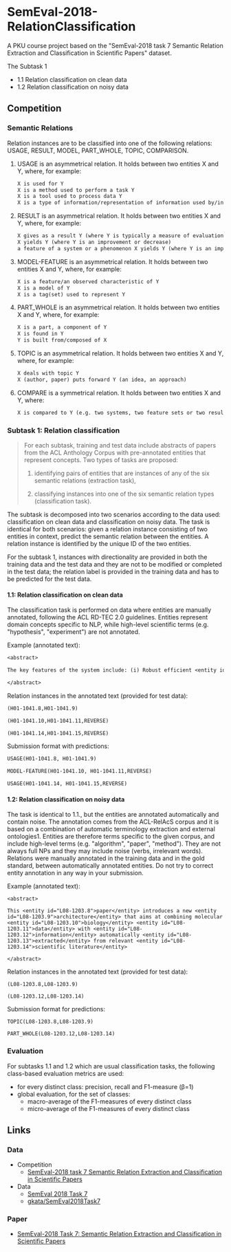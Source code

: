 # SemEval-2018-RelationClassification

A PKU course project based on the "SemEval-2018 task 7 Semantic Relation Extraction and Classification in Scientific Papers" dataset.

The Subtask 1

* 1.1 Relation classification on clean data
* 1.2 Relation classification on noisy data

## Competition

### Semantic Relations

Relation instances are to be classified into one of the following relations: USAGE, RESULT, MODEL, PART_WHOLE, TOPIC, COMPARISON.

1. USAGE is an asymmetrical relation. It holds between two entities X and Y, where, for example:

    ```txt
    X is used for Y
    X is a method used to perform a task Y
    X is a tool used to process data Y
    X is a type of information/representation of information used by/in a system Y)
    ```

2. RESULT is an asymmetrical relation. It holds between two entities X and Y, where, for example:

    ```txt
    X gives as a result Y (where Y is typically a measure of evaluation)
    X yields Y (where Y is an improvement or decrease)
    a feature of a system or a phenomenon X yields Y (where Y is an improvement or decrease)
    ```

3. MODEL-FEATURE is an asymmetrical relation. It holds between two entities X and Y, where, for example:

    ```txt
    X is a feature/an observed characteristic of Y
    X is a model of Y
    X is a tag(set) used to represent Y
    ```

4. PART_WHOLE is an asymmetrical relation. It holds between two entities X and Y, where, for example:

    ```txt
    X is a part, a component of Y
    X is found in Y
    Y is built from/composed of X  
    ```

5. TOPIC is an asymmetrical relation. It holds between two entities X and Y, where, for example:

    ```txt
    X deals with topic Y
    X (author, paper) puts forward Y (an idea, an approach)
    ```

6. COMPARE is a symmetrical relation. It holds between two entities X and Y, where:

    ```txt
    X is compared to Y (e.g. two systems, two feature sets or two results)
    ```

### Subtask 1: Relation classification

> For each subtask, training and test data include abstracts of papers from the ACL Anthology Corpus with pre-annotated entities that represent concepts. Two types of tasks are proposed:
>
> 1) identifying pairs of entities that are instances of any of the six semantic relations (extraction task),
>
> 2) classifying instances into one of the six semantic relation types (classification task).

The subtask is decomposed into two scenarios according to the data used: classification on clean data and classification on noisy data. The task is identical for both scenarios: given a relation instance consisting of two entities in context, predict the semantic relation between the entities. A relation instance is identified by the unique ID of the two entities.

For the subtask 1,  instances with directionality are provided in both the training data and the test data and they are not to be modified or completed in the test data; the relation label is provided in the training data and has to be predicted for the test data.

#### 1.1: Relation classification on clean data

The classification task is performed on data where entities are manually annotated, following the ACL RD-TEC 2.0 guidelines. Entities represent domain concepts specific to NLP, while high-level scientific terms (e.g. "hypothesis", "experiment") are not annotated.

Example (annotated text):

```txt
<abstract>

The key features of the system include: (i) Robust efficient <entity id="H01-1041.8">parsing</entity> of <entity id="H01-1041.9">Korean</entity> (a <entity id="H01-1041.10">verb final language</entity> with <entity id="H01-1041.11">overt case markers</entity> , relatively <entity id="H01-1041.12">free word order</entity> , and frequent omissions of <entity id="H01-1041.13">arguments</entity> ). (ii) High quality <entity id="H01-1041.14">translation</entity> via <entity id="H01-1041.15">word sense disambiguation</entity> and accurate <entity id="H01-1041.16">word order generation</entity> of the <entity id="H01-1041.17">target language</entity> .(iii) <entity id="H01-1041.18">Rapid system development</entity> and porting to new <entity id="H01-1041.19">domains</entity> via <entity id="H01-1041.20">knowledge-based automated acquisition of grammars</entity> .

</abstract>
```

Relation instances in the annotated text (provided for test data):

```txt
(H01-1041.8,H01-1041.9)

(H01-1041.10,H01-1041.11,REVERSE)

(H01-1041.14,H01-1041.15,REVERSE)
```


Submission format with predictions:

```txt
USAGE(H01-1041.8, H01-1041.9)

MODEL-FEATURE(H01-1041.10, H01-1041.11,REVERSE)

USAGE(H01-1041.14, H01-1041.15,REVERSE)
```

#### 1.2: Relation classification on noisy data

The task is identical to 1.1., but the entities are annotated automatically and contain noise. The annotation comes from the ACL-RelAcS corpus and it is based on a combination of automatic terminology extraction and external ontologies1. Entities are therefore terms specific to the given corpus, and include high-level terms (e.g. "algorithm", "paper", "method"). They are not always full NPs and they may include noise (verbs, irrelevant words). Relations were manually annotated in the training data and in the gold standard, between automatically annotated entities. Do not try to correct entity annotation in any way in your submission.

Example (annotated text):

```
<abstract>

This <entity id="L08-1203.8">paper</entity> introduces a new <entity id="L08-1203.9">architecture</entity> that aims at combining molecular <entity id="L08-1203.10">biology</entity> <entity id="L08-1203.11">data</entity> with <entity id="L08-1203.12">information</entity> automatically <entity id="L08-1203.13">extracted</entity> from relevant <entity id="L08-1203.14">scientific literature</entity>

</abstract>
```

Relation instances in the annotated text (provided for test data):

```
(L08-1203.8,L08-1203.9)

(L08-1203.12,L08-1203.14)
```

Submission format for predictions:

```
TOPIC(L08-1203.8,L08-1203.9)

PART_WHOLE(L08-1203.12,L08-1203.14)
```

### Evaluation

For subtasks 1.1 and 1.2 which are usual classification tasks, the following class-based evaluation metrics are used:

* for every distinct class: precision, recall and F1-measure (β=1)
* global evaluation, for the set of classes:
  * macro-average of the F1-measures of every distinct class
  * micro-average of the F1-measures of every distinct class

## Links

### Data

* Competition
  * [SemEval-2018 task 7 Semantic Relation Extraction and Classification in Scientific Papers](https://competitions.codalab.org/competitions/17422)
* Data
  * [SemEval 2018 Task 7](https://lipn.univ-paris13.fr/~gabor/semeval2018task7/)
  * [gkata/SemEval2018Task7](https://github.com/gkata/SemEval2018Task7/tree/testing)

### Paper

* [SemEval-2018 Task 7: Semantic Relation Extraction and Classification in Scientific Papers](https://aclweb.org/anthology/S18-1111)
